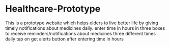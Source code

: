 # Healthcare-Prototype
This is a prototype website which helps elders to live better life by giving timely notifications about medicines daily.
enter time in hours in three boxes to receive reminders/notifications about medicines three different times daily
tap on get alerts button after entering time in hours
